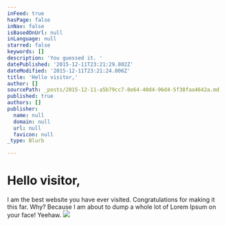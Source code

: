 ```yaml
---
inFeed: true
hasPage: false
inNav: false
isBasedOnUrl: null
inLanguage: null
starred: false
keywords: []
description: 'You guessed it. '
datePublished: '2015-12-11T23:21:29.802Z'
dateModified: '2015-12-11T23:21:24.006Z'
title: 'Hello visitor,'
author: []
sourcePath: _posts/2015-12-11-a5b79cc7-8e64-40d4-96d4-5f38faa4642a.md
published: true
authors: []
publisher:
  name: null
  domain: null
  url: null
  favicon: null
_type: Blurb

---
```

# Hello visitor,

I am the best website you have ever visited. Congratulations for making it this far. Why? Because I am about to dump a whole lot of Lorem Ipsum on your face! Yeehaw.
![](https://the-grid-user-content.s3-us-west-2.amazonaws.com/23b58a6a-8de2-405a-8ed9-1b3bde6a78c6.jpg)